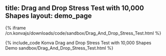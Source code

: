 title: Drag and Drop Stress Test with 10,000 Shapes
layout: demo_page
---

{% iframe /cn.konvajs/downloads/code/sandbox/Drag_And_Drop_Stress_Test.html %}

{% include_code Konva Drag and Drop Stress Test with 10,000 Shapes Demo sandbox/Drag_And_Drop_Stress_Test.html %}